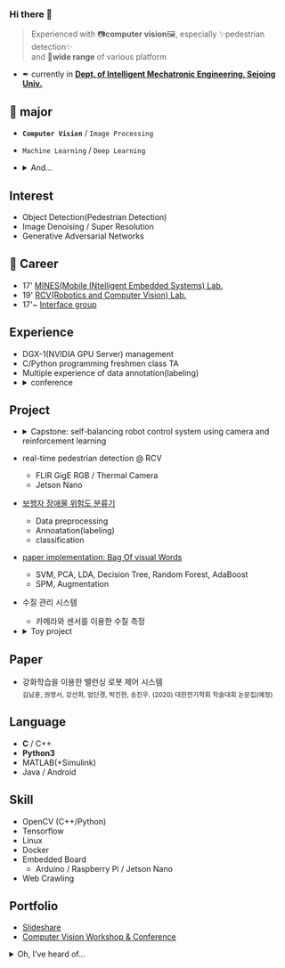 ### Hi there 👋

> Experienced with 📷**computer vision**🖼, especially ✨pedestrian detection✨<br>and 🔭**wide range** of various platform

- ✒ currently in  [**Dept. of Intelligent Mechatronic Engineering, Sejoing Univ.**](http://imc.sejong.ac.kr/page/sub2_1)

## 🌱 major

- **`Computer Vision`** / `Image Processing`
- `Machine Learning` / `Deep Learning`

- <details><summary>And...</summary>
    <sub>Display, CS, DSP, ... etc.</sub>
</details>

## Interest
- Object Detection(Pedestrian Detection)
- Image Denoising / Super Resolution
- Generative Adversarial Networks

## 👯 Career
- 17' [MINES(Mobile INtelligent Embedded Systems) Lab.](http://home.sejong.ac.kr/~hyungkim/4.html)
- 19' [RCV(Robotics and Computer Vision) Lab.](https://www.rcv.sejong.ac.kr/)
- 17'~ [Interface group](http://interface.or.kr/)

## Experience

- DGX-1(NVIDIA GPU Server) management
- C/Python programming freshmen class TA
- Multiple experience of data annotation(labeling)
- <details><summary>conference</summary>
  <sub>DEVIEW 2018/2019</sub><br>
  <sub>IPIU 2019</sub><br>
  <sub>KCCV 2019</sub><br>
  <sub>ICCV 2019</sub><br>
  <sub>PyCon 2019</sub><br>
  <sub>SOSCON 2019 / Bixby Developer Day 2019</sub><br>
  <sub>IPIU 2019</sub><br>
  <sub>NVIDIA AI Conference 2019 / DLI Workshop</sub><br>
  <sub>IPIU 2019</sub><br>
</details>


## Project
- <details><summary>Capstone: self-balancing robot control system using camera and reinforcement learning</summary>
  - MATLAB / Simulink: body modeling , RL reward design<br>
  - App: android backend / sensor data floating using graph<br>
  - Web: real-time no delay / socketio, flask, sensor data floating using googlechart api<br>
  - HW: Arduino, Raspberry pi, Jetson Nano<br>
  - communication: USB , bluetooth, ngrok<br>
  - System Integration<br>
</details>

- real-time pedestrian detection @ RCV
    - FLIR GigE RGB / Thermal Camera
    - Jetson Nano

- [보행자 장애물 위험도 분류기](https://github.com/nhk9680/SituationClassifier)
  - Data preprocessing
  - Annoatation(labeling)
  - classification

- [paper implementation: Bag Of visual Words](https://github.com/nhk9680/PatternRecognition)
  - SVM, PCA, LDA, Decision Tree, Random Forest, AdaBoost
  - SPM, Augmentation

- 수질 관리 시스템
  - 카메라와 센서를 이용한 수질 측정

- <details><summary>Toy project</summary>

  - Python Beautifulsoup / Selenium
  - Telegram API Alert

  - 중고나라 업자 필터링
    - keyword based logic
    - Telegram API

  - 수강신청 잔여석 알림
    - Telegram API
    
  - 온라인 수업 출석 조회
  
</details>

## Paper
- 강화학습을 이용한 밸런싱 로봇 제어 시스템<br><sub>김남훈, 권영서, 강산희, 엄단경, 박진현, 송진우. (2020) 대한전기학회 학술대회 논문집(예정)</sub>
<!-- 김민기, 장인권, 이승법. (2019). 다중무선전력전송시스템의 전송 효율 최대화를 위한 공진 최적화 방법론. 대한전기학회 학술대회 논문집, (),  1-2. -->

## Language
- **C** / C++
- **Python3**
- MATLAB(+Simulink)
- Java / Android

## Skill
- OpenCV (C++/Python)
- Tensorflow
- Linux
- Docker
- Embedded Board
  - Arduino / Raspberry Pi / Jetson Nano
- Web Crawling


## Portfolio
- [Slideshare](https://www.slideshare.net/NamhoonKim18)
- [Computer Vision Workshop & Conference](https://www.notion.so/nhk9680/Computer-Vision-ce8a87dd261941fbacc72c7510433cd6)
  
<details><summary>Oh, I've heard of... </summary>
  
- Tensorboard
- PyTorch
- Keras
- Caffe
- Scale-aware
- Sensor Fusion
- Encoder-Decoder
</details>  
  
<!-- - I’m looking to collaborate on ... 
- 🤔 I’m looking for help with ...
- 💬 Ask me about ...
- 📫 How to reach me: ...
- 😄 Pronouns: ...
- ⚡ Fun fact: ...
-->
